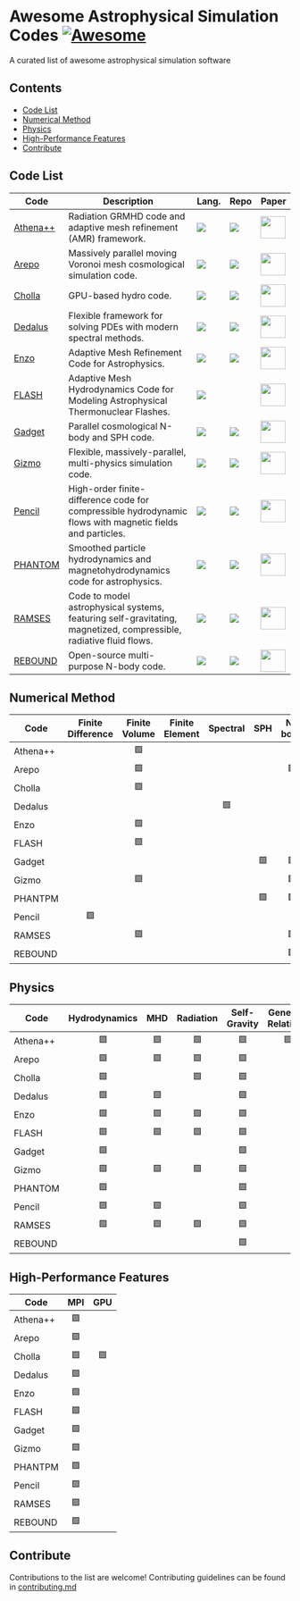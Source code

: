 # Awesome Astrophysical Simulation Codes [![Awesome](https://awesome.re/badge.svg)](https://awesome.re)
A curated list of awesome astrophysical simulation software

## Contents

- [Code List](#code-list)
- [Numerical Method](#numerical-method)
- [Physics](#physics)
- [High-Performance Features](#high-performance-features)
- [Contribute](#contribute)

## Code List

| Code      | Description | Lang. | Repo | Paper |
| --------- | ----------- | ----- |----- | ----- |
| [Athena++](https://www.athena-astro.app/) | Radiation GRMHD code and adaptive mesh refinement (AMR) framework. | ![](https://skillicons.dev/icons?i=cpp)   | [![](https://skillicons.dev/icons?i=github)](https://github.com/PrincetonUniversity/athena) | [<img src="https://ui.adsabs.harvard.edu/styles/img/transparent_logo.svg" width="45" height="40">](https://ui.adsabs.harvard.edu/abs/2020ApJS..249....4S/abstract)  |
| [Arepo](https://arepo-code.org/) | Massively parallel moving Voronoi mesh cosmological simulation code. | ![](https://skillicons.dev/icons?i=c) | [![](https://skillicons.dev/icons?i=gitlab)](https://gitlab.mpcdf.mpg.de/vrs/arepo) | [<img src="https://ui.adsabs.harvard.edu/styles/img/transparent_logo.svg" width="45" height="40">](https://ui.adsabs.harvard.edu/abs/2010MNRAS.401..791S/abstract) |
| [Cholla](https://github.com/cholla-hydro/cholla/wiki) | GPU-based hydro code. | ![](https://skillicons.dev/icons?i=cpp)  | [![](https://skillicons.dev/icons?i=github)](https://github.com/cholla-hydro/cholla) | [<img src="https://ui.adsabs.harvard.edu/styles/img/transparent_logo.svg" width="45" height="40">](https://ui.adsabs.harvard.edu/abs/2016ascl.soft07006S/abstract) |
| [Dedalus](https://dedalus-project.org/) | Flexible framework for solving PDEs with modern spectral methods. | ![](https://skillicons.dev/icons?i=python) | [![](https://skillicons.dev/icons?i=github)](https://github.com/DedalusProject/dedalus) | [<img src="https://ui.adsabs.harvard.edu/styles/img/transparent_logo.svg" width="45" height="40">](https://ui.adsabs.harvard.edu/abs/2020PhRvR...2b3068B/abstract)  |
| [Enzo](https://enzo-project.org/) | Adaptive Mesh Refinement Code for Astrophysics. | ![](https://skillicons.dev/icons?i=c)  | [![](https://skillicons.dev/icons?i=github)](https://github.com/enzo-project/enzo-dev) | [<img src="https://ui.adsabs.harvard.edu/styles/img/transparent_logo.svg" width="45" height="40">](https://ui.adsabs.harvard.edu/abs/2014ApJS..211...19B/abstract) |
| [FLASH](https://flash.rochester.edu/site/flashcode/) | Adaptive Mesh Hydrodynamics Code for Modeling Astrophysical Thermonuclear Flashes. | ![](https://skillicons.dev/icons?i=fortran) |  | [<img src="https://ui.adsabs.harvard.edu/styles/img/transparent_logo.svg" width="45" height="40">](https://ui.adsabs.harvard.edu/abs/2000ApJS..131..273F/abstract) |
| [Gadget](https://wwwmpa.mpa-garching.mpg.de/gadget4/) | Parallel cosmological N-body and SPH code. | ![](https://skillicons.dev/icons?i=c) | [![](https://skillicons.dev/icons?i=gitlab)](https://gitlab.mpcdf.mpg.de/vrs/gadget4) | [<img src="https://ui.adsabs.harvard.edu/styles/img/transparent_logo.svg" width="45" height="40">](https://ui.adsabs.harvard.edu/abs/2022ascl.soft04014S/abstract) |
| [Gizmo](http://www.tapir.caltech.edu/~phopkins/Site/GIZMO.html) | Flexible, massively-parallel, multi-physics simulation code. | ![](https://skillicons.dev/icons?i=c) | [![](https://skillicons.dev/icons?i=gitlab)](https://bitbucket.org/phopkins/gizmo-public/src/master/) | [<img src="https://ui.adsabs.harvard.edu/styles/img/transparent_logo.svg" width="45" height="40">](https://ui.adsabs.harvard.edu/abs/2015MNRAS.450...53H/abstract) |
| [Pencil](http://pencil-code.nordita.org/) | High-order finite-difference code for compressible hydrodynamic flows with magnetic fields and particles. | ![](https://skillicons.dev/icons?i=fortran) | [![](https://skillicons.dev/icons?i=github)](https://github.com/pencil-code/pencil-code) | [<img src="https://ui.adsabs.harvard.edu/styles/img/transparent_logo.svg" width="45" height="40">](https://ui.adsabs.harvard.edu/abs/2010ascl.soft10060B/abstract) |
| [PHANTOM](https://phantomsph.github.io/) | Smoothed particle hydrodynamics and magnetohydrodynamics code for astrophysics. | ![](https://skillicons.dev/icons?i=fortran) | [![](https://skillicons.dev/icons?i=github)](https://github.com/danieljprice/phantom) | [<img src="https://ui.adsabs.harvard.edu/styles/img/transparent_logo.svg" width="45" height="40">](https://ui.adsabs.harvard.edu/abs/2018PASA...35...31P/abstract) |
| [RAMSES](https://bytebucket.org/rteyssie/ramses/wiki/ramses_ug.pdf?rev=b6b7fef09b8bfe0d1e27c7d0c9edd584ec12768e) | Code to model astrophysical systems, featuring self-gravitating, magnetized, compressible, radiative fluid flows. | ![](https://skillicons.dev/icons?i=fortran) | [![](https://skillicons.dev/icons?i=github)](https://github.com/miried/ramses) | [<img src="https://ui.adsabs.harvard.edu/styles/img/transparent_logo.svg" width="45" height="40">](https://ui.adsabs.harvard.edu/abs/2002A%26A...385..337T/abstract) |
| [REBOUND](https://rebound.readthedocs.io/en/latest/) | Open-source multi-purpose N-body code. | ![](https://skillicons.dev/icons?i=c) | [![](https://skillicons.dev/icons?i=github)](https://github.com/hannorein/rebound) | [<img src="https://ui.adsabs.harvard.edu/styles/img/transparent_logo.svg" width="45" height="40">](https://ui.adsabs.harvard.edu/abs/2012A%26A...537A.128R/abstract) |

## Numerical Method

| Code      | Finite Difference | Finite Volume | Finite Element | Spectral | SPH | N-body | Eulerian | ALE | Lagrangian | AMR |
| --------- | :---------------: | :-----------: | :------------: | :------: | :-: | :----: | :------: | :-: | :--------: | :-: |
| Athena++  |                   | 🟩️️️️️            |                |          |     |        | 🟩️️️️️       |     |            | 🟩️️️️️  |
| Arepo     |                   | 🟩️️️️️            |                |          |     | 🟩️️️️️     |          | 🟩️️️️️  |            |     |
| Cholla    |                   | 🟩️️️️️            |                |          |     |        | 🟩️️️️️       |     |            |     |
| Dedalus   |                   |               |                | 🟩️️️️️       |     |        | 🟩️️️️️       |     |            |     |
| Enzo      |                   | 🟩️️️️️            |                |          |     |        | 🟩️️️️️       |     |            | 🟩️️️️️  |
| FLASH     |                   | 🟩️️️️️            |                |          |     |        | 🟩️️️️️       |     |            | 🟩️️️️️  |
| Gadget    |                   |               |                |          | 🟩️️️️️  | 🟩️️️️️     |          |     | 🟩️️️️️         |     |
| Gizmo     |                   | 🟩️️️️️            |                |          |     | 🟩️️️️️     |          |     | 🟩️️️️️         |     |
| PHANTPM   |                   |               |                |          | 🟩️️️️️  | 🟩️️     |          |     | 🟩️️️️️         |     |
| Pencil    | 🟩️️️️️                |               |                |          |     |        | 🟩️️️️️       |     |            |     |
| RAMSES    |                   | 🟩️️️️️            |                |          |     | 🟩️️️️️     | 🟩️️️️️       |     |            | 🟩️️️️️  |
| REBOUND   |                   |               |                |          |     | 🟩️️️️️     |          |     |            |     |


## Physics

| Code      | Hydrodynamics | MHD | Radiation | Self-Gravity | General-Relativity |
| --------- | :-----------: | :-: |:--------: | :----------: | :----------------: |
| Athena++  | 🟩️️️️️            | 🟩️️️️️  | 🟩️️️️️        | 🟩️️️️️           | 🟩️️️️️                 |
| Arepo     | 🟩️️️️️            | 🟩️️️️️  | 🟩️️️️️        | 🟩️️️️️           |                    |
| Cholla    | 🟩️            |     | 🟩️        | 🟩️           |                    |
| Dedalus   | 🟩️            | 🟩️  |           | 🟩️           |                    |
| Enzo      | 🟩️            | 🟩️  | 🟩️        | 🟩️           |                    |
| FLASH     | 🟩️            | 🟩️  | 🟩️        | 🟩️           |                    |
| Gadget    | 🟩️            |     |           | 🟩️           |                    |
| Gizmo     | 🟩️            | 🟩️  | 🟩️        | 🟩️           |                    |
| PHANTOM   | 🟩️            |     |           | 🟩️           |                    |
| Pencil    | 🟩️            | 🟩️  |           | 🟩️           |                    |
| RAMSES    | 🟩️            | 🟩️  | 🟩️        | 🟩️           |                    |
| REBOUND   |               |     |           | 🟩️           |                    |


## High-Performance Features

| Code      | MPI | GPU |
| --------- | :-: | :-: |
| Athena++  | 🟩️️️️️  |     | 
| Arepo     | 🟩️️️️️  |     | 
| Cholla    | 🟩️️️️️  | 🟩️️️️️  |
| Dedalus   | 🟩️  |     | 
| Enzo      | 🟩️  |     | 
| FLASH     | 🟩️  |     | 
| Gadget    | 🟩️  |     | 
| Gizmo     | 🟩️  |     | 
| PHANTPM   | 🟩️  |     | 
| Pencil    | 🟩️  |     | 
| RAMSES    | 🟩️  |     | 
| REBOUND   | 🟩️  |     |


## Contribute

Contributions to the list are welcome! Contributing guidelines can be found in [contributing.md](contributing.md) 

<!---
[![My Skills](https://skillicons.dev/icons?i=python)](https://skillicons.dev)
[![made-with-cpp](https://img.shields.io/badge/Made%20with-C++-1f425f.svg)](http://www.cplusplus.com/)
[![License](https://img.shields.io/badge/License-BSD%203--Clause-blue.svg)](https://opensource.org/licenses/BSD-3-Clause)
[![DOI](https://zenodo.org/badge/DOI/10.3847/1538-4365/ab929b.svg)](https://iopscience.iop.org/article/10.3847/1538-4365/ab929b)
-->
